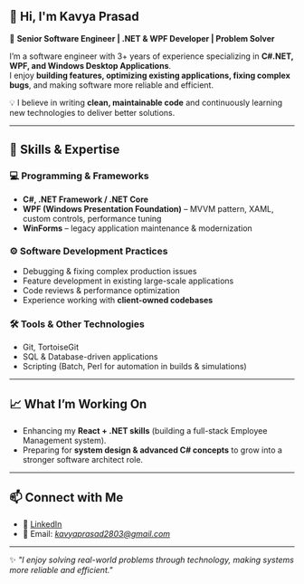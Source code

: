 ## 👋 Hi, I'm Kavya Prasad  

🚀 **Senior Software Engineer | .NET & WPF Developer | Problem Solver**  

I’m a software engineer with 3+ years of experience specializing in **C#.NET, WPF, and Windows Desktop Applications**.  
I enjoy **building features, optimizing existing applications, fixing complex bugs**, and making software more reliable and efficient.  

💡 I believe in writing **clean, maintainable code** and continuously learning new technologies to deliver better solutions.  

---

## 🔧 Skills & Expertise  

### 💻 Programming & Frameworks  
- **C#, .NET Framework / .NET Core**  
- **WPF (Windows Presentation Foundation)** – MVVM pattern, XAML, custom controls, performance tuning  
- **WinForms** – legacy application maintenance & modernization  

### ⚙️ Software Development Practices  
- Debugging & fixing complex production issues  
- Feature development in existing large-scale applications  
- Code reviews & performance optimization  
- Experience working with **client-owned codebases**  

### 🛠 Tools & Other Technologies  
- Git, TortoiseGit  
- SQL & Database-driven applications  
- Scripting (Batch, Perl for automation in builds & simulations)  

---

## 📈 What I’m Working On  
- Enhancing my **React + .NET skills** (building a full-stack Employee Management system).  
- Preparing for **system design & advanced C# concepts** to grow into a stronger software architect role.  

---

## 📫 Connect with Me  
- 💼 [LinkedIn](https://www.linkedin.com/in/kavya-prasad-06b5271b9/)  
- 📧 Email: *kavyaprasad2803@gmail.com*  

---

✨ *"I enjoy solving real-world problems through technology, making systems more reliable and efficient."*  

